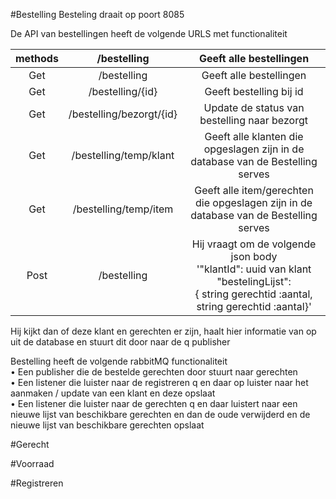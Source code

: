 #Bestelling
Besteling draait op poort 8085

De API van bestellingen heeft de volgende URLS met functionaliteit

|methods|/bestelling|Geeft alle bestellingen|
|:---:|:---:|:---:|
|Get|/bestelling|Geeft alle bestellingen|
|Get|/bestelling/{id}|Geeft bestelling bij id|
|Get|/bestelling/bezorgt/{id}|Update de status van bestelling naar bezorgt
|Get|/bestelling/temp/klant|Geeft alle klanten die opgeslagen zijn in de database van de Bestelling serves
|Get|/bestelling/temp/item|Geeft alle item/gerechten die opgeslagen zijn in de database van de Bestelling serves
|Post|/bestelling|Hij vraagt om de volgende json body <br />'"klantId": uuid van klant "bestelingLijst":<br />{ string gerechtid :aantal, <br />string gerechtid :aantal}'|

Hij kijkt dan of deze klant en gerechten er zijn, haalt hier informatie van op uit de database en stuurt dit door naar de q publisher

Bestelling heeft de volgende rabbitMQ functionaliteit<br />
•	Een publisher die de bestelde gerechten door stuurt naar gerechten<br />
•	Een listener die luister naar de registreren q en daar op luister naar het aanmaken / update van een klant en deze opslaat<br />
•	Een listener die luister naar de gerechten q en daar luistert naar een nieuwe lijst van beschikbare gerechten en dan de oude verwijderd en de nieuwe lijst van beschikbare gerechten opslaat


#Gerecht

#Voorraad

#Registreren

